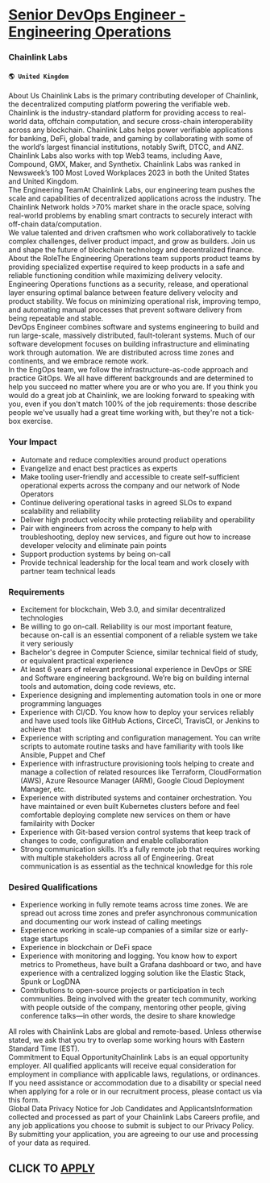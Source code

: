 # [Senior DevOps Engineer - Engineering Operations](https://www.remotewlb.com/apply/senior-devops-engineer-engineering-operations-68238)  
### Chainlink Labs  
#### `🌎 United Kingdom`  
About Us Chainlink Labs is the primary contributing developer of Chainlink, the decentralized computing platform powering the verifiable web. Chainlink is the industry-standard platform for providing access to real-world data, offchain computation, and secure cross-chain interoperability across any blockchain. Chainlink Labs helps power verifiable applications for banking, DeFi, global trade, and gaming by collaborating with some of the world’s largest financial institutions, notably Swift, DTCC, and ANZ. Chainlink Labs also works with top Web3 teams, including Aave, Compound, GMX, Maker, and Synthetix. Chainlink Labs was ranked in Newsweek’s 100 Most Loved Workplaces 2023 in both the United States and United Kingdom.  
The Engineering TeamAt Chainlink Labs, our engineering team pushes the scale and capabilities of decentralized applications across the industry. The Chainlink Network holds >70% market share in the oracle space, solving real-world problems by enabling smart contracts to securely interact with off-chain data/computation.  
We value talented and driven craftsmen who work collaboratively to tackle complex challenges, deliver product impact, and grow as builders. Join us and shape the future of blockchain technology and decentralized finance.  
About the RoleThe Engineering Operations team supports product teams by providing specialized expertise required to keep products in a safe and reliable functioning condition while maximizing delivery velocity. Engineering Operations functions as a security, release, and operational layer ensuring optimal balance between feature delivery velocity and product stability. We focus on minimizing operational risk, improving tempo, and automating manual processes that prevent software delivery from being repeatable and stable.  
DevOps Engineer combines software and systems engineering to build and run large-scale, massively distributed, fault-tolerant systems. Much of our software development focuses on building infrastructure and eliminating work through automation. We are distributed across time zones and continents, and we embrace remote work.  
In the EngOps team, we follow the infrastructure-as-code approach and practice GitOps. We all have different backgrounds and are determined to help you succeed no matter where you are or who you are. If you think you would do a great job at Chainlink, we are looking forward to speaking with you, even if you don't match 100% of the job requirements: those describe people we've usually had a great time working with, but they're not a tick-box exercise.

### Your Impact

  * Automate and reduce complexities around product operations
  * Evangelize and enact best practices as experts
  * Make tooling user-friendly and accessible to create self-sufficient operational experts across the company and our network of Node Operators
  * Continue delivering operational tasks in agreed SLOs to expand scalability and reliability
  * Deliver high product velocity while protecting reliability and operability
  * Pair with engineers from across the company to help with troubleshooting, deploy new services, and figure out how to increase developer velocity and eliminate pain points
  * Support production systems by being on-call
  * Provide technical leadership for the local team and work closely with partner team technical leads

### Requirements

  * Excitement for blockchain, Web 3.0, and similar decentralized technologies
  * Be willing to go on-call. ​​Reliability is our most important feature, because on-call is an essential component of a reliable system we take it very seriously
  * Bachelor's degree in Computer Science, similar technical field of study, or equivalent practical experience
  * At least 6 years of relevant professional experience in DevOps or SRE and Software engineering background. We’re big on building internal tools and automation, doing code reviews, etc.
  * Experience designing and implementing automation tools in one or more programming languages
  * Experience with CI/CD. You know how to deploy your services reliably and have used tools like GitHub Actions, CirceCI, TravisCI, or Jenkins to achieve that
  * Experience with scripting and configuration management. You can write scripts to automate routine tasks and have familiarity with tools like Ansible, Puppet and Chef
  * Experience with infrastructure provisioning tools helping to create and manage a collection of related resources like Terraform, CloudFormation (AWS), Azure Resource Manager (ARM), Google Cloud Deployment Manager, etc.
  * Experience with distributed systems and container orchestration. You have maintained or even built Kubernetes clusters before and feel comfortable deploying complete new services on them or have familairity with Docker
  * Experience with Git-based version control systems that keep track of changes to code, configuration and enable collaboration
  * Strong communication skills. It’s a fully remote job that requires working with multiple stakeholders across all of Engineering. Great communication is as essential as the technical knowledge for this role
  

### Desired Qualifications

  * Experience working in fully remote teams across time zones. We are spread out across time zones and prefer asynchronous communication and documenting our work instead of calling meetings
  * Experience working in scale-up companies of a similar size or early-stage startups
  * Experience in blockchain or DeFi space 
  * Experience with monitoring and logging. You know how to export metrics to Prometheus, have built a Grafana dashboard or two, and have experience with a centralized logging solution like the Elastic Stack, Spunk or LogDNA
  * Contributions to open-source projects or participation in tech communities. Being involved with the greater tech community, working with people outside of the company, mentoring other people, giving conference talks—in other words, the desire to share knowledge

  
  
All roles with Chainlink Labs are global and remote-based. Unless otherwise stated, we ask that you try to overlap some working hours with Eastern Standard Time (EST).  
Commitment to Equal OpportunityChainlink Labs is an equal opportunity employer. All qualified applicants will receive equal consideration for employment in compliance with applicable laws, regulations, or ordinances. If you need assistance or accommodation due to a disability or special need when applying for a role or in our recruitment process, please contact us via this form.  
Global Data Privacy Notice for Job Candidates and ApplicantsInformation collected and processed as part of your Chainlink Labs Careers profile, and any job applications you choose to submit is subject to our Privacy Policy. By submitting your application, you are agreeing to our use and processing of your data as required.  
## CLICK TO [APPLY](https://www.remotewlb.com/apply/senior-devops-engineer-engineering-operations-68238)


